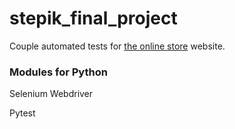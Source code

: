# stepik_final_project

Couple automated tests for [the online store](http://selenium1py.pythonanywhere.com/ru/) website.

### Modules for Python

Selenium Webdriver

Pytest
